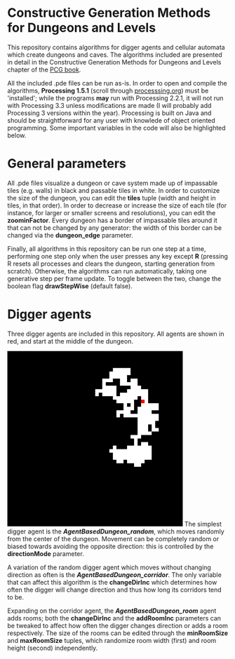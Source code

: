 # Constructive Generation Methods for Dungeons and Levels

This repository contains algorithms for digger agents and cellular automata which create dungeons and caves. The algorithms included are presented in detail in the Constructive Generation Methods for Dungeons and Levels chapter of the <A href="http://pcgbook.com/">PCG book</A>.

All the included .pde files can be run as-is. In order to open and compile the algorithms, <b>Processing 1.5.1</b> (scroll through <a href="https://processing.org/download/">processsing.org</a>) must be 'installed'; while the programs <b>may</b> run with Processing 2.2.1, it will not run with Processing 3.3 unless modifications are made (I will probably add Processing 3 versions within the year). Processing is built on Java and should be straightforward for any user with knowlede of object oriented programming. Some important variables in the code will also be highlighted below.

# General parameters

All .pde files visualize a dungeon or cave system made up of impassable tiles (e.g. walls) in black and passable tiles in white. In order to customize the size of the dungeon, you can edit the <b>tiles</b> tuple (width and height in tiles, in that order). In order to decrease or increase the size of each tile (for instance, for larger or smaller screens and resolutions), you can edit the <b>zoominFactor</b>. Every dungeon has a border of impassable tiles around it that can not be changed by any generator: the width of this border can be changed via the <b>dungeon_edge</b> parameter.

Finally, all algorithms in this repository can be run one step at a time, performing one step only when the user presses any key except <b>R</b> (pressing R resets all processes and clears the dungeon, starting generation from scratch). Otherwise, the algorithms can run automatically, taking one generative step per frame update. To toggle between the two, change the boolean flag <b>drawStepWise</b> (default false).

# Digger agents

Three digger agents are included in this repository. All agents are shown in red, and start at the middle of the dungeon. 

<img width = 400 height = 400 src="/images/random.png"/>
The simplest digger agent is the <b><i>AgentBasedDungeon_random</i></b>, which moves randomly from the center of the dungeon. Movement can be completely random or biased towards avoiding the opposite direction: this is controlled by the <b>directionMode</b> parameter. 

A variation of the random digger agent which moves without changing direction as often is the <b><i>AgentBasedDungeon_corridor</i></b>. The only variable that can affect this algorithm is the <b>changeDirInc</b> which determines how often the digger will change direction and thus how long its corridors tend to be.

Expanding on the corridor agent, the <b><i>AgentBasedDungeon_room</i></b> agent adds rooms; both the <b>changeDirInc</b> and the <b>addRoomInc</b> parameters can be tweaked to affect how often the digger changes direction or adds a room respectively. The size of the rooms can be edited through the <b>minRoomSize</b> and <b>maxRoomSize</b> tuples, which randomize room width (first) and room height (second) independently.
